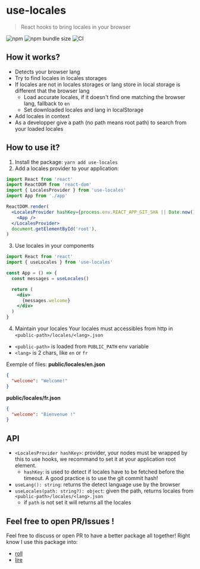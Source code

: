 # use-locales
> React hooks to bring locales in your browser

![npm](https://img.shields.io/npm/v/use-locales.svg) ![npm bundle size](https://img.shields.io/bundlephobia/minzip/use-locales.svg) ![CI](https://github.com/fabienjuif/use-locales/actions/workflows/simple.yml/badge.svg)


## How it works?
- Detects your browser lang
- Try to find locales in locales storages
- If locales are not in locales storages or lang store in local storage is different that the browser lang
  * Load accurate locales, if it doesn't find one matching the browser lang, fallback to `en`
  * Set downloaded locales and lang in localStorage
- Add locales in context
- As a developper give a path (no path means root path) to search from your loaded locales

## How to use it?
1. Install the package: `yarn add use-locales`
2. Add a locales provider to your application:
```jsx
import React from 'react'
import ReactDOM from 'react-dom'
import { LocalesProvider } from 'use-locales'
import App from './app'

ReactDOM.render(
  <LocalesProvider hashKey={process.env.REACT_APP_GIT_SHA || Date.now()}>
    <App />
  </LocalesProvider>
  document.getElementById('root'),
)
```
3. Use locales in your components
```jsx
import React from 'react'
import { useLocales } from 'use-locales'

const App = () => {
  const messages = useLocales()

  return (
    <div>
      {messages.welcome}
    </div>
  )
}
```
4. Maintain your locales
Your locales must accessibles from http in `<public-path>/locales/<lang>.json`
 - `<public-path>` is loaded from `PUBLIC_PATH` env variable
 - `<lang>` is 2 chars, like `en` or `fr`

Exemple of files:
**public/locales/en.json**
```json
{
  "welcome": "Welcome!"
}
```

**public/locales/fr.json**
```json
{
  "welcome": "Bienvenue !"
}
```

## API
- `<LocalesProvider hashKey>`: provider, your nodes must be wrapped by this to use hooks, we recommand to set it at your application root element.
  * `hashKey`: is used to detect if locales have to be fetched before the timeout. A good practice is to use the git commit hash!
- `useLang(): string`: returns the detect language use by the browser
- `useLocales(path: string?): object`: given the path, returns locales from `<public-path>/locales/<lang>.json`
  * if `path` is not set it will returns all the locales

## Feel free to open PR/Issues !
Feel free to discuss or open PR to have a better package all together!
Right know I use this package into:
 - [roll](https://github.com/fabienjuif/roll)
 - [lire](https://github.com/fabienjuif/lire)
